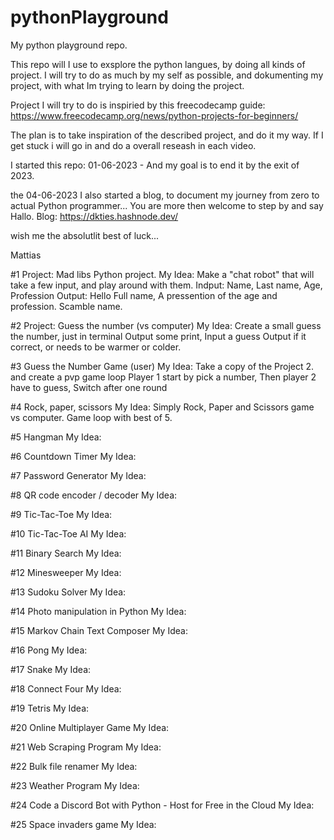 # pythonPlayground

My python playground repo.

This repo will I use to exsplore the python langues, by doing all kinds of project.
I will try to do as much by my self as possible, and dokumenting my project, with what Im trying to learn by doing the project.

Project I will try to do is inspiried by this freecodecamp guide: https://www.freecodecamp.org/news/python-projects-for-beginners/

The plan is to take inspiration of the described project, and do it my way. If I get stuck i will go in and do a overall reseash in each video.

I started this repo: 01-06-2023 - And my goal is to end it by the exit of 2023.

the 04-06-2023 I also started a blog, to document my journey from zero to actual Python programmer... You are more then welcome to step by and say Hallo.
Blog: https://dkties.hashnode.dev/

wish me the absolutlit best of luck...

Mattias

#1 Project: Mad libs Python project.
My Idea:
Make a "chat robot" that will take a few input, and play around with them.
Indput: Name, Last name, Age, Profession
Output: Hello Full name, A pressention of the age and profession. Scamble name.

#2 Project: Guess the number (vs computer)
My Idea:
Create a small guess the number, just in terminal
Output some print,
Input a guess
Output if it correct, or needs to be warmer or colder.

#3 Guess the Number Game (user)
My Idea: Take a copy of the Project 2. and create a pvp game loop
Player 1 start by pick a number, Then player 2 have to guess,
Switch after one round

#4 Rock, paper, scissors
My Idea: Simply Rock, Paper and Scissors game vs computer.
Game loop with best of 5.

#5 Hangman
My Idea:

#6 Countdown Timer
My Idea:

#7 Password Generator
My Idea:

#8 QR code encoder / decoder
My Idea:

#9 Tic-Tac-Toe
My Idea:

#10 Tic-Tac-Toe AI
My Idea:

#11 Binary Search
My Idea:

#12 Minesweeper
My Idea:

#13 Sudoku Solver
My Idea:

#14 Photo manipulation in Python
My Idea:

#15 Markov Chain Text Composer
My Idea:

#16 Pong
My Idea:

#17 Snake
My Idea:

#18 Connect Four
My Idea:

#19 Tetris
My Idea:

#20 Online Multiplayer Game
My Idea:

#21 Web Scraping Program
My Idea:

#22 Bulk file renamer
My Idea:

#23 Weather Program
My Idea:

#24 Code a Discord Bot with Python - Host for Free in the Cloud
My Idea:

#25 Space invaders game
My Idea:
